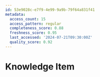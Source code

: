 ```yaml
---
id: 53e9028c-e7f9-4e99-9a9b-79f64a831f41
metadata:
  access_count: 15
  access_pattern: regular
  completeness_score: 0.88
  freshness_score: 0.95
  last_accessed: '2024-07-21T09:30:00Z'
  quality_score: 0.92
---
```


# Knowledge Item